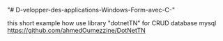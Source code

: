 "# D-velopper-des-applications-Windows-Form-avec-C-" 

this short example how use library "dotnetTN"  for CRUD  database mysql
https://github.com/ahmedOumezzine/DotNetTN
